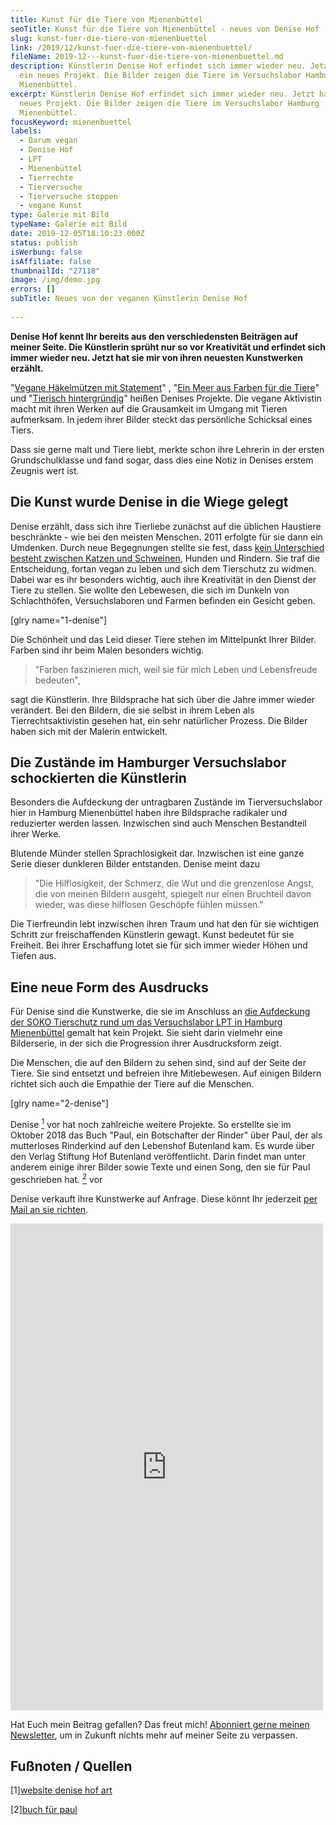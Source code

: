 ```yaml
---
title: Kunst für die Tiere von Mienenbüttel
seoTitle: Kunst für die Tiere von Mienenbüttel - neues von Denise Hof
slug: kunst-fuer-die-tiere-von-mienenbuettel
link: /2019/12/kunst-fuer-die-tiere-von-mienenbuettel/
fileName: 2019-12---kunst-fuer-die-tiere-von-mienenbuettel.md
description: Künstlerin Denise Hof erfindet sich immer wieder neu. Jetzt hat sie
  ein neues Projekt. Die Bilder zeigen die Tiere im Versuchslabor Hamburg
  Mienenbüttel.
excerpt: Künstlerin Denise Hof erfindet sich immer wieder neu. Jetzt hat sie ein
  neues Projekt. Die Bilder zeigen die Tiere im Versuchslabor Hamburg
  Mienenbüttel.
focusKeyword: mienenbuettel
labels:
  - Darum vegan
  - Denise Hof
  - LPT
  - Mienenbüttel
  - Tierrechte
  - Tierversuche
  - Tierversuche stoppen
  - vegane Kunst
type: Galerie mit Bild
typeName: Galerie mit Bild
date: 2019-12-05T18:10:23.000Z
status: publish
isWerbung: false
isAffiliate: false
thumbnailId: "27118"
image: /img/demo.jpg
errors: []
subTitle: Neues von der veganen Künstlerin Denise Hof
  
---
```


**Denise Hof kennt Ihr bereits aus den verschiedensten Beiträgen auf meiner
Seite. Die Künstlerin sprüht nur so vor Kreativität und erfindet sich immer
wieder neu. Jetzt hat sie mir von ihren neuesten Kunstwerken erzählt.**

"[Vegane Häkelmützen mit Statement](/2015/04/vegane-haekelmuetzen-mit-statement/)"
,
"[Ein Meer aus Farben für die Tiere](/2015/08/ein-meer-aus-farben-fuer-die-tiere/)"
und
"[Tierisch hintergründig](/2015/12/tierisch-hintergruendig-bilder-von-denise-slapansky/)"
heißen Denises Projekte. Die vegane Aktivistin macht mit ihren Werken auf die
Grausamkeit im Umgang mit Tieren aufmerksam. In jedem ihrer Bilder steckt das
persönliche Schicksal eines Tiers.

Dass sie gerne malt und Tiere liebt, merkte schon ihre Lehrerin in der ersten
Grundschulklasse und fand sogar, dass dies eine Notiz in Denises erstem Zeugnis
wert ist.

## Die Kunst wurde Denise in die Wiege gelegt

Denise erzählt, dass sich ihre Tierliebe zunächst auf die üblichen Haustiere
beschränkte - wie bei den meisten Menschen. 2011 erfolgte für sie dann ein
Umdenken. Durch neue Begegnungen stellte sie fest, dass
[kein Unterschied besteht zwischen Katzen und Schweinen](/2019/03/warum-wir-hunde-lieben-schweine-essen-und-kuehe-anziehen/),
Hunden und Rindern. Sie traf die Entscheidung, fortan vegan zu leben und sich
dem Tierschutz zu widmen. Dabei war es ihr besonders wichtig, auch ihre
Kreativität in den Dienst der Tiere zu stellen. Sie wollte den Lebewesen, die
sich im Dunkeln von Schlachthöfen, Versuchslaboren und Farmen befinden ein
Gesicht geben.

[glry name="1-denise"]

Die Schönheit und das Leid dieser Tiere stehen im Mittelpunkt Ihrer Bilder.
Farben sind ihr beim Malen besonders wichtig.

> "Farben faszinieren mich, weil sie für mich Leben und Lebensfreude bedeuten",

sagt die Künstlerin. Ihre Bildsprache hat sich über die Jahre immer wieder
verändert. Bei den Bildern, die sie selbst in ihrem Leben als
Tierrechtsaktivistin gesehen hat, ein sehr natürlicher Prozess. Die Bilder haben
sich mit der Malerin entwickelt.

## Die Zustände im Hamburger Versuchslabor schockierten die Künstlerin

Besonders die Aufdeckung der untragbaren Zustände im Tierversuchslabor hier in
Hamburg Mienenbüttel haben ihre Bildsprache radikaler und reduzierter werden
lassen. Inzwischen sind auch Menschen Bestandteil ihrer Werke.

Blutende Münder stellen Sprachlosigkeit dar. Inzwischen ist eine ganze Serie
dieser dunkleren Bilder entstanden. Denise meint dazu

> "Die Hilflosigkeit, der Schmerz, die Wut und die grenzenlose Angst, die von
> meinen Bildern ausgeht, spiegelt nur einen Bruchteil davon wieder, was diese
> hilflosen Geschöpfe fühlen müssen."

Die Tierfreundin lebt inzwischen ihren Traum und hat den für sie wichtigen
Schritt zur freischaffenden Künstlerin gewagt. Kunst bedeutet für sie Freiheit.
Bei ihrer Erschaffung lotet sie für sich immer wieder Höhen und Tiefen aus.

## Eine neue Form des Ausdrucks

Für Denise sind die Kunstwerke, die sie im Anschluss an
[die Aufdeckung der SOKO Tierschutz rund um das Versuchslabor LPT in Hamburg Mienenbüttel](/2019/10/tierversuche-in-deutschland/)
gemalt hat kein Projekt. Sie sieht darin vielmehr eine Bilderserie, in der sich
die Progression ihrer Ausdrucksform zeigt.

Die Menschen, die auf den Bildern zu sehen sind, sind auf der Seite der Tiere.
Sie sind entsetzt und befreien ihre Mitlebewesen. Auf einigen Bildern richtet
sich auch die Empathie der Tiere auf die Menschen.

[glry name="2-denise"]

Denise [<sup>1</sup>](#1) vor hat noch zahlreiche weitere Projekte. So erstellte
sie im Oktober 2018 das Buch "Paul, ein Botschafter der Rinder" über Paul, der
als mutterloses Rinderkind auf den Lebenshof Butenland kam. Es wurde über den
Verlag Stiftung Hof Butenland veröffentlicht. Darin findet man unter anderem
einige ihrer Bilder sowie Texte und einen Song, den sie für Paul geschrieben
hat. [<sup>2</sup>](#2) vor

Denise verkauft ihre Kunstwerke auf Anfrage. Diese könnt Ihr jederzeit
[per Mail an sie richten](mailto:info@cardamonchai.com).

<iframe style="border: none; overflow: hidden;" src="https://www.facebook.com/plugins/post.php?href=https%3A%2F%2Fwww.facebook.com%2Fanne.reko%2Fposts%2F2736265443062234&amp;width=500" width="500" height="779" frameborder="0" scrolling="no"></iframe>

Hat Euch mein Beitrag gefallen? Das freut mich!
[Abonniert gerne meinen Newsletter](#newsletter), um in Zukunft nichts mehr auf
meiner Seite zu verpassen.

## Fußnoten / Quellen

[1][website denise hof art](https://www.denisehofart.de)

[2][buch für paul](https://www.stiftung-fuer-tierschutz.de/2018/10/paul-ein-botschafter-der-rinder/)

  